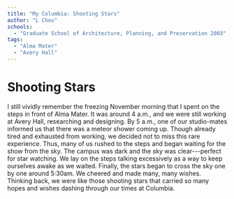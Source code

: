 ```yaml
---
title: "My Columbia: Shooting Stars"
author: "L Chou"
schools:
  - "Graduate School of Architecture, Planning, and Preservation 2003"
tags:
  - "Alma Mater"
  - "Avery Hall"
---
```


# Shooting Stars

I still vividly remember the freezing November morning that I spent on the steps in front of Alma Mater.  It was around 4 a.m., and we were still working at Avery Hall, researching and designing.  By 5 a.m., one of our studio-mates informed us that there was a meteor shower coming up. Though already tired and exhausted from working, we decided not to miss this rare experience. Thus, many of us rushed to the steps and began waiting for the show from the sky.  The campus was dark and the sky was clear---perfect for star watching.  We lay on the steps talking excessively as a way to keep ourselves awake as we waited. Finally, the stars began to cross the sky one by one around 5:30am. We cheered and made many, many wishes.  Thinking back, we were like those shooting stars that carried so many hopes and wishes dashing through our times at Columbia.
